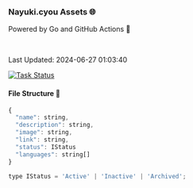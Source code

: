 ### Nayuki.cyou Assets 🌐

Powered by Go and GitHub Actions 🚀

<br/>

Last Updated: 2024-06-27 01:03:40

[![Task Status](https://github.com/Kuuuuuuuu/assets/actions/workflows/main.yml/badge.svg)](https://github.com/Kuuuuuuuu/assets/actions/workflows/main.yml)

#### File Structure 📁

```js
{
  "name": string,
  "description": string,
  "image": string,
  "link": string,
  "status": IStatus
  "languages": string[]
}

type IStatus = 'Active' | 'Inactive' | 'Archived';
```
